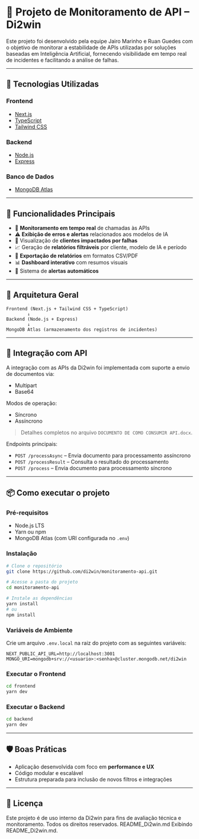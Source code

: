 
# 🚀 Projeto de Monitoramento de API – Di2win

Este projeto foi desenvolvido pela equipe Jairo Marinho e Ruan Guedes com o objetivo de monitorar a estabilidade de APIs utilizadas por soluções baseadas em Inteligência Artificial, fornecendo visibilidade em tempo real de incidentes e facilitando a análise de falhas.

---

## 🧰 Tecnologias Utilizadas

### Frontend
- [Next.js](https://nextjs.org/)
- [TypeScript](https://www.typescriptlang.org/)
- [Tailwind CSS](https://tailwindcss.com/)

### Backend
- [Node.js](https://nodejs.org/)
- [Express](https://expressjs.com/)

### Banco de Dados
- [MongoDB Atlas](https://www.mongodb.com/cloud/atlas)

---

## 🎯 Funcionalidades Principais

- 📡 **Monitoramento em tempo real** de chamadas às APIs
- ⚠️ **Exibição de erros e alertas** relacionados aos modelos de IA
- 👥 Visualização de **clientes impactados por falhas**
- 📈 Geração de **relatórios filtráveis** por cliente, modelo de IA e período
- 📁 **Exportação de relatórios** em formatos CSV/PDF
- 📊 **Dashboard interativo** com resumos visuais
- 🔔 Sistema de **alertas automáticos**

---

## 🧭 Arquitetura Geral

```
Frontend (Next.js + Tailwind CSS + TypeScript)
        ↓
Backend (Node.js + Express)
        ↓
MongoDB Atlas (armazenamento dos registros de incidentes)
```

---

## 🔌 Integração com API

A integração com as APIs da Di2win foi implementada com suporte a envio de documentos via:
- Multipart
- Base64

Modos de operação:
- Síncrono
- Assíncrono

> Detalhes completos no arquivo `DOCUMENTO DE COMO CONSUMIR API.docx`.

Endpoints principais:
- `POST /processAsync` – Envia documento para processamento assíncrono
- `POST /processResult` – Consulta o resultado do processamento
- `POST /process` – Envia documento para processamento síncrono

---

## 📦 Como executar o projeto

### Pré-requisitos
- Node.js LTS
- Yarn ou npm
- MongoDB Atlas (com URI configurada no `.env`)

### Instalação

```bash
# Clone o repositório
git clone https://github.com/di2win/monitoramento-api.git

# Acesse a pasta do projeto
cd monitoramento-api

# Instale as dependências
yarn install
# ou
npm install
```

### Variáveis de Ambiente

Crie um arquivo `.env.local` na raiz do projeto com as seguintes variáveis:

```
NEXT_PUBLIC_API_URL=http://localhost:3001
MONGO_URI=mongodb+srv://<usuario>:<senha>@cluster.mongodb.net/di2win
```

### Executar o Frontend

```bash
cd frontend
yarn dev
```

### Executar o Backend

```bash
cd backend
yarn dev
```

---

## 🛡️ Boas Práticas

- Aplicação desenvolvida com foco em **performance e UX**
- Código modular e escalável
- Estrutura preparada para inclusão de novos filtros e integrações

---

## 📄 Licença

Este projeto é de uso interno da Di2win para fins de avaliação técnica e monitoramento. Todos os direitos reservados.
README_Di2win.md
Exibindo README_Di2win.md.
